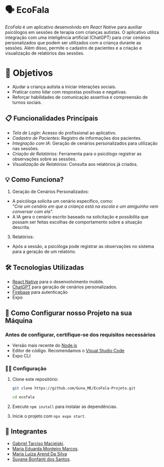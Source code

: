 # 🗣️ EcoFala

*EcoFala* é um aplicativo desenvolvido em *React Native* para auxiliar psicólogos em sessões de terapia com crianças autistas. O aplicativo utiliza integração com uma inteligência artificial (ChatGPT) para criar cenários personalizados que podem ser utilizados com a criança durante as sessões. Além disso, permite o cadastro de pacientes e a criação e visualização de relatórios das sessões.

# :open_book: Objetivos

- Ajudar a criança autista a iniciar interações sociais.
- Praticar como lidar com respostas positivas e negativas.
- Reforçar habilidades de comunicação assertiva e compreensão de turnos sociais.

## 📋 Funcionalidades Principais

- *Tela de Login*: Acesso do profissional ao aplicativo.
- *Cadastro de Pacientes*: Registro de informações dos pacientes.
- *Integração com IA*: Geração de cenários personalizados para utilização nas sessões.
- *Criação de Relatórios*: Ferramenta para o psicólogo registrar as observações sobre as sessões.
- *Visualização de Relatórios*: Consulta aos relatórios já criados.

## 💡 Como Funciona?

1. Geração de Cenários Personalizados:
- A psicóloga solicita um cenário específico, como:  
  *"Crie um cenário em que a criança está na escola e um amiguinho vem conversar com ela".*
- A IA gera o cenário escrito baseado na solicitação e possibilita que possam ser feitas escolhas de comportamento sobre a situação descrita.

3. Relatórios:
- Após a sessão, a psicóloga pode registrar as observações no sistema para a geração de um relatório.

## 🛠️ Tecnologias Utilizadas

- [React Native](https://reactnative.dev/) para o desenvolvimento mobile.
- [ChatGPT](https://openai.com/chatgpt) para geração de cenários personalizados.
- [Firebase](https://firebase.google.com/?hl=pt-br) para autenticação
- Expo

## 🚀 Como Configurar nosso Projeto na sua Máquina

### Antes de configurar, certifique-se dos requisitos necessários
- Versão mais recente do [Node.js](https://nodejs.org/pt)
- Editor de código. Recomendamos o [Visual Studio Code](https://code.visualstudio.com/download)
- Expo CLI

### :woman_technologist: Configuração

1. Clone este repositório:
   ```bash
   git clone https://github.com/Guna_ME/EcoFala-Projeto.git

   ```
   
   ```bash
   cd ecofala
   ```
2. Execute ```npm install``` para instalar as dependências.
3. Inicie o projeto com ```npx expo start```.

## 🧠 Integrantes
- [Gabriel Tarciso Macieiski](https://github.com/GTM16).
- [Maria Eduarda Monteiro Marcos](https://github.com/Guna-ME).
- [Maria Luíza Arend Da Silva]()
- [Suyane Bonfanti dos Santos](https://github.com/suyane924).
   
